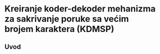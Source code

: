 # Kreiranje koder-dekoder mehanizma za sakrivanje poruke sa većim brojem karaktera (KDMSP)

## Uvod
